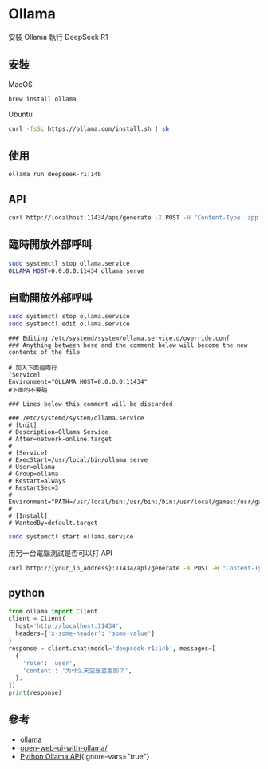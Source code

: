 # Ollama

安裝 Ollama 執行 DeepSeek R1

## 安裝

MacOS
```bash
brew install ollama
```

Ubuntu

```bash
curl -fsSL https://ollama.com/install.sh | sh
```

## 使用

```bash
ollama run deepseek-r1:14b
```

## API

```bash
curl http://localhost:11434/api/generate -X POST -H "Content-Type: application/json" -d '{"model":"deepseek-r1:14b","prompt":"Hello, world!"}'
```

## 臨時開放外部呼叫

```bash
sudo systemctl stop ollama.service
OLLAMA_HOST=0.0.0.0:11434 ollama serve
```

## 自動開放外部呼叫

```bash
sudo systemctl stop ollama.service
sudo systemctl edit ollama.service
```

```
### Editing /etc/systemd/system/ollama.service.d/override.conf
### Anything between here and the comment below will become the new contents of the file

# 加入下面這兩行
[Service] 
Environment="OLLAMA_HOST=0.0.0.0:11434"
#下面的不要碰

### Lines below this comment will be discarded

### /etc/systemd/system/ollama.service
# [Unit]
# Description=Ollama Service
# After=network-online.target
#
# [Service]
# ExecStart=/usr/local/bin/ollama serve
# User=ollama
# Group=ollama
# Restart=always
# RestartSec=3
# Environment="PATH=/usr/local/bin:/usr/bin:/bin:/usr/local/games:/usr/games"
#
# [Install]
# WantedBy=default.target
```

```bash
sudo systemctl start ollama.service
```

用另一台電腦測試是否可以打 API

```bash
curl http://{your_ip_address}:11434/api/generate -X POST -H "Content-Type: application/json" -d '{"model":"deepseek-r1:14b","prompt":"Hello, world!"}'
```

## python

```python
from ollama import Client
client = Client(
  host='http://localhost:11434',
  headers={'x-some-header': 'some-value'}
)
response = client.chat(model='deepseek-r1:14b', messages=[
  {
    'role': 'user',
    'content': '为什么天空是蓝色的？',
  },
])
print(response)
```

## 參考

- [ollama](https://ollama.com/download/linux)
- [open-web-ui-with-ollama/](https://imuslab.com/wordpress/2024/07/13/open-web-ui-with-ollama/)
- [Python Ollama API](https://github.com/datawhalechina/handy-ollama/blob/main/docs/C4/2.%20%E5%9C%A8%20Python%20%E4%B8%AD%E4%BD%BF%E7%94%A8%20Ollama%20API.md){ignore-vars="true"}